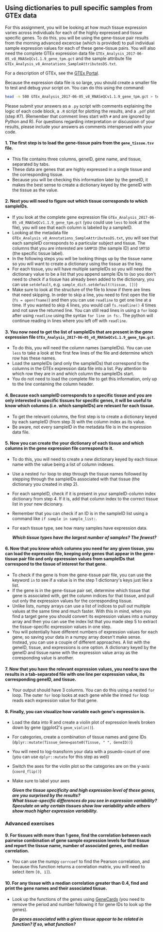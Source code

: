 ## Using dictionaries to pull specific samples from GTEx data

For this assignment, you will be looking at how much tissue expression varies across individuals for each of the highly expressed and tissue specific genes. To do this, you will be using the gene-tissue pair results from the morning advanced excercise (which is provided) to pull individual sample expression values for each of these gene-tissue pairs. You will also need the complete GTEx expression data file `GTEx_Analysis_2017-06-05_v8_RNASeQCv1.1.9_gene_tpm.gct` and the sample attribute file `GTEx_Analysis_v8_Annotations_SampleAttributesDS.txt`.

For a description of GTEx, see the [GTEx Portal](https://gtexportal.org/home/aboutAdultGtex).

Because the expression data file is so large, you should create a smaller file to test and debug your script on. You can do this using the command:

```bash
head -n 500 GTEx_Analysis_2017-06-05_v8_RNASeQCv1.1.9_gene_tpm.gct > test_data.gct
```

Please submit your answers as a `.py` script with comments explaining the logic of each code block, a `.R` script for plotting the results, and a `.pdf` plot (step #7). (Remember that comment lines start with `#` and are ignored by Python and R). For questions regarding interpretation or discussion of your results, please include your answers as comments interspersed with your code.


#### 1. The first step is to load the gene-tissue pairs from the `gene_tissue.tsv` file.
- This file contains three columns, geneID, gene name, and tissue, separated by tabs.
- These data are genes that are highly expressed in a single tissue and the corresponding tissue.
- Because you will be checking this information later by the geneID, it makes the best sense to create a dictionary keyed by the geneID with the tissue as the value. 


#### 2. Next you will need to figure out which tissue corresponds to which sampleIDs.
- If you look at the complete gene expression file `GTEx_Analysis_2017-06-05_v8_RNASeQCv1.1.9_gene_tpm.gct` (you could use `less` to look at the file), you will see that each column is labeled by a sampleID.
- Looking at the metadata file `GTEx_Analysis_v8_Annotations_SampleAttributesDS.txt`, you will see that each sampleID corresponds to a particular subject and tissue. The columns that you are interested are `SAMPID` (the sample ID) and `SMTSD` (the specific tissue label).
- In the following steps you will be looking things up by the tissue name so you will want to create a dictionary using the tissue as the key.
- For each tissue, you will have multiple sampleIDs so you will need the dictionary value to be a list that you append sample IDs to (so you don't need to check if a tissue has already been added to the dictionary, you can use `setdefault`, e.g. `sample_dict.setdefault(tissue, [])`)
- Make sure to look at the structure of the file to know if there are lines that need skipping. In order to skip a line, you need to first open the file (`fs = open(fname)`) and then you can use `readline` to get one line at a time. If you wanted to skip 4 lines, you would call `fs.readline()` 4 times and not save the returned line. You can still read lines in using a `for` loop after using `readline` using the syntax `for line in fs:`. The python will continue reading in lines where you left off with `readline`.


#### 3. You now need to get the list of sampleIDs that are present in the gene expression file `GTEx_Analysis_2017-06-05_v8_RNASeQCv1.1.9_gene_tpm.gct`.
- To do this, you will need the column names (sampleIDs). You can use `less` to take a look at the first few lines of the file and determine which row has these names.
- Load the sampleIDs (and only the sampleIDs) that correspond to the columns in the GTEx expression data file into a list. Pay attention to which row they are in and which column the sampleIDs start.
- You do not need to load the complete file to get this information, only up to the line containing the column header.


#### 4. Because each sampleID corresponds to a specific tissue and you are only interested in specific tissues for specific genes, it will be useful to know which columns (i.e. which sampleIDs) are relevant for each tissue.
- To get the relevant columns, the first step is to create a dictionary keyed by each sampleID (from step 3) with the column index as its value.
- Be aware, not every sampleID in the metadata file is in the expression data file.


#### 5. Now you can create the your dictionary of each tissue and which columns in the gene expression file correspond to it.
- To do this, you will need to create a new dictionary keyed by each tissue name with the value being a list of column indexes. 
- Use a nested `for` loop to step through the tissue names followed by stepping through the sampleIDs associated with that tissue (the dictionary you created in step 2).
- For each sampleID, check if it is present in your sampleID-column index dictionary from step 4. If it is, add that column index to the correct tissue list in your new dicionary.
- Remember that you can check if an ID is in the sampleID list using a command like `if sample in sample_list:`.
- For each tissue type, see how many samples have expression data.

    ***Which tissue types have the largest number of samples? The fewest?***


#### 6. Now that you know which columns you need for any given tissue, you can load the expression file, keeping only genes that appear in the gene-tissue pair file and only epxression values from sampleIDs that correspond to the tissue of interest for that gene.
- To check if the gene is from the gene-tissue pair file, you can use the keyword `in` to see if a value is in the step 1 dictionary's keys just like a list.
- If the gene is in the gene-tissue pair set, determine which tissue that gene is associated with, get the column indices for that tissue, and pull out only the expression values for the corresponding tissue.
- Unlike lists, numpy arrays can use a list of indices to pull out multiple values at the same time and much faster. With this in mind, when you find a target gene you should convert its expression values into a numpy array and then you can use the index list that you made step 5 to extract the tissue-specific expression values in one step.
- You will potentially have different numbers of expression values for each gene, so saving your data in a numpy array doesn't make sense. Instead, you can use a couple of different approaches. A list with the geneID, tissue, and expressions is one option. A dictionary keyed by the geneID and tissue name with the expression value array as the coresponding value is another.


#### 7. Now that you have the relevant expression values, you need to save the results in a tab-separated file with one line per expression value, its corresponding geneID, and tissue.
- Your output should have 3 columns. You can do this using a nested `for` loop. The outer `for` loop looks at each gene while the inned `for` loop reads each expression value for that gene.


#### 8. Finally, you can visualize how variable each gene's expression is.
- Load the data into R and create a violin plot of expression levels broken down by gene (ggplot2's `geom_violin()`).
- For categories, create a combination of tissue names and gene IDs (`dplyr::mutate(Tissue_Gene=paste0(Tissue, " ", GeneID))`)
- You will need to log-transform your data with a psuedo-count of one (you can use `dplyr::mutate` for this step as well)
- Switch the axes for the violin plot so the categories are on the y-axis (`coord_flip()`)
- Make sure to label your axes

    ***Given the tissue specificity and high expression level of these genes, are you surprised by the results?***  
    ***What tissue-specific differences do you see in expression variability? Speculate on why certain tissues show low variability while others show much higher expression variability.***


### Advanced exercises

#### 9. For tissues with more than 1 gene, find the correlation between each pairwise combination of gene sample expression levels for that tissue and report the tissue name, number of associated genes, and median correlation.
- You can use the numpy `corrcoef` to find the Pearson correlation, and because this function returns a correlation matrix, you will need to select item `[0, 1]`).


#### 10. For any tissue with a median correlation greater than 0.4, find and print the gene names and their associated tissue.
- Look up the functions of the genes using [GeneCards](https://www.genecards.org/) (you need to remove the period and number following it for gene IDs to look up the genes).

    ***Do genes associated with a given tissue appear to be related in function? If so, what function?***
